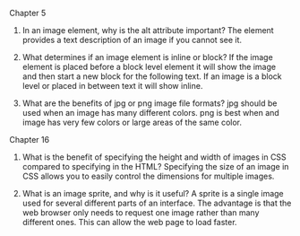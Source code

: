 Chapter 5
1. In an image element, why is the alt attribute important?
The <alt> element provides a text description of an image if you cannot see it.

2. What determines if an image element is inline or block?
If the image element is placed before a block level element it will show the image and then start a new block for the following text.
If an image is a block level or placed in between text it will show inline.

3. What are the benefits of jpg or png image file formats?
jpg should be used when an image has many different colors.
png is best when and image has very few colors or large areas of the same color.

Chapter 16
1. What is the benefit of specifying the height and width of images in CSS compared to specifying in the HTML?
Specifying the size of an image in CSS allows you to easily control the dimensions for multiple images.

2. What is an image sprite, and why is it useful?
A sprite is a single image used for several different parts of an interface. The advantage is that the web browser only needs to request one image rather than  many different ones. This can allow the web page to load faster.
